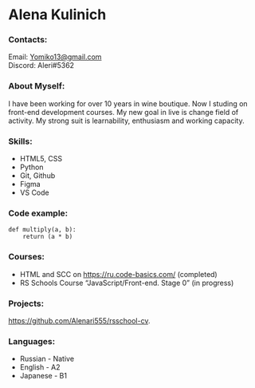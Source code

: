 # **Alena Kulinich**  
### **Contacts:**
Email: Yomiko13@gmail.com  
Discord: Aleri#5362  

### **About Myself:**
I have been working for over 10 years in wine boutique. Now I studing on front-end development courses. My new goal in live is change field of activity. My strong suit is learnability, enthusiasm and working capacity.  
### **Skills:**
* HTML5, CSS
* Python
* Git, Github
* Figma
* VS Code  

### **Code example:**
``` 
def multiply(a, b):
    return (a * b) 
```  
### **Courses:**
* HTML and SCC on https://ru.code-basics.com/ (completed)
* RS Schools Course “JavaScript/Front-end. Stage 0” (in progress)  

### **Projects:**
https://github.com/Alenari555/rsschool-cv.  

### **Languages:**
* Russian - Native
* English - A2
* Japanese - B1